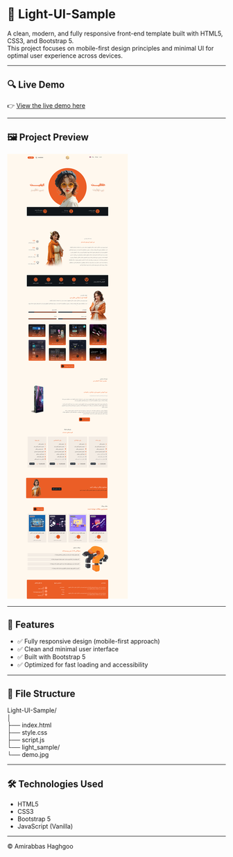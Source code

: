 # 🌟 Light-UI-Sample

A clean, modern, and fully responsive front-end template built with HTML5, CSS3, and Bootstrap 5.  
This project focuses on mobile-first design principles and minimal UI for optimal user experience across devices.

---

## 🔍 Live Demo

👉 [View the live demo here](https://tdmxhoko.github.io/Light_Sample/)

---

## 🖼️ Project Preview

![Project Preview](https://github.com/TDMxHOKO/Light-UI-Sample/blob/main/light_sample/demo.jpg?raw=true)

---

## 🚀 Features

- ✅ Fully responsive design (mobile-first approach)  
- ✅ Clean and minimal user interface  
- ✅ Built with Bootstrap 5  
- ✅ Optimized for fast loading and accessibility  

---

## 📁 File Structure

Light-UI-Sample/  
│  
├── index.html  
├── style.css  
├── script.js  
└── light_sample/  
    └── demo.jpg  

---

## 🛠️ Technologies Used

- HTML5  
- CSS3  
- Bootstrap 5  
- JavaScript (Vanilla)  

---

© Amirabbas Haghgoo
